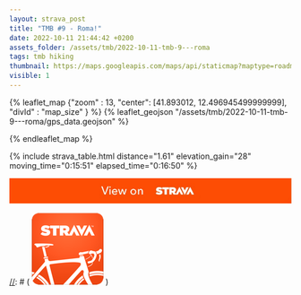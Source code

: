 ```yaml
---
layout: strava_post
title: "TMB #9 - Roma!"
date: 2022-10-11 21:44:42 +0200
assets_folder: /assets/tmb/2022-10-11-tmb-9---roma
tags: tmb hiking
thumbnail: https://maps.googleapis.com/maps/api/staticmap?maptype=roadmap&path=enc:swt~FuhgkABQACDBHo@@g@JYDk@Je@Bi@NgAFWAQJa@XwDNkAg@YEI[SGKKFEJCRITM?IGUeBKa@]]SIk@g@y@{@[O]e@ISQK_A}@kAaAk@q@_A}@k@q@RIADa@CkAoA&key=AIzaSyC1MId7bFpkLXNAaYhBSTb8jLyiSqzbDtM&size=400x400
visible: 1
---
```

[//]: # "TMB #9 - Roma!"


{% leaflet_map {"zoom" : 13,
                  "center": [41.893012, 12.496945499999999],
                 "divId" : "map_size" } %}
    {% leaflet_geojson "/assets/tmb/2022-10-11-tmb-9---roma/gps_data.geojson" %}

{% endleaflet_map %}





{% include strava_table.html distance="1.61" elevation_gain="28" moving_time="0:15:51" elapsed_time="0:16:50" %}

[![](/assets/strava.jpg)](https://www.strava.com/activities/7948874957)



[//]: # ( ![image tooltip here](/assets/image.png) )